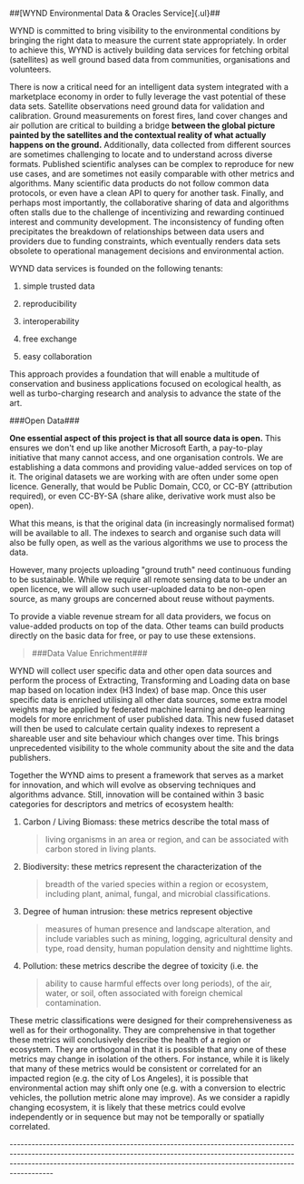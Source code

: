 ##[WYND Environmental Data & Oracles Service]{.ul}##

WYND is committed to bring visibility to the environmental conditions 
by bringing the right data to measure the current state
appropriately. In order to achieve this, WYND is actively building data
services for fetching orbital (satellites) as well ground based data
from communities, organisations and volunteers.

There is now a critical need for an intelligent data system integrated
with a marketplace economy in order to fully leverage the vast potential
of these data sets. Satellite observations need ground data for
validation and calibration. Ground measurements on forest fires, land
cover changes and air pollution are critical to building a bridge
**between the global picture painted by the satellites and the
contextual reality of what actually happens on the ground.**
Additionally, data collected from different sources are sometimes
challenging to locate and to understand across diverse formats.
Published scientific analyses can be complex to reproduce for new use
cases, and are sometimes not easily comparable with other metrics and
algorithms. Many scientific data products do not follow common data
protocols, or even have a clean API to query for another task. Finally,
and perhaps most importantly, the collaborative sharing of data and
algorithms often stalls due to the challenge of incentivizing and
rewarding continued interest and community development. The
inconsistency of funding often precipitates the breakdown of
relationships between data users and providers due to funding
constraints, which eventually renders data sets
obsolete to operational management decisions and environmental action.

WYND data services is founded on the following tenants:

1)  simple trusted data

2)  reproducibility

3)  interoperability

4)  free exchange

5)  easy collaboration

This approach provides a foundation that will enable a multitude of
conservation and business applications focused on ecological health, as
well as turbo-charging research and analysis to advance the state of the
art.

###Open Data###

**One essential aspect of this project is that all source data is
open.** This ensures we don't end up like another Microsoft Earth, a
pay-to-play initiative that many cannot access, and one organisation
controls. We are establishing a data commons and providing value-added
services on top of it. The original datasets we are working with are
often under some open licence. Generally, that would be Public Domain,
CC0, or CC-BY (attribution required), or even CC-BY-SA (share alike,
derivative work must also be open).

What this means, is that the original data (in increasingly normalised
format) will be available to all. The indexes to search and organise
such data will also be fully open, as well as the various algorithms we
use to process the data.

However, many projects uploading "ground truth" need continuous funding
to be sustainable. While we require all remote sensing data to be under
an open licence, we will allow such user-uploaded data to be non-open
source, as many groups are concerned about reuse without payments.

To provide a viable revenue stream for all data providers, we focus on
value-added products on top of the data. Other teams can build products
directly on the basic data for free, or pay to use these extensions.

> ###Data Value Enrichment###

WYND will collect user specific data and other open data sources and
perform the process of Extracting, Transforming and Loading data on base
map based on location index (H3 Index) of base map. Once this user
specific data is enriched utilising all other data sources, some extra
model weights may be applied by federated machine learning and deep
learning models for more enrichment of user published data. This new
fused dataset will then be used to calculate certain quality indexes to
represent a shareable user and site behaviour which changes over time.
This brings unprecedented visibility to the whole community about the
site and the data publishers.

Together the WYND aims to present a framework that serves as a market
for innovation, and which will evolve as observing techniques and
algorithms advance. Still, innovation will be contained within 3 basic
categories for descriptors and metrics of ecosystem health:

1.  Carbon / Living Biomass: these metrics describe the total mass of
    > living organisms in an area or region, and can be associated with
    > carbon stored in living plants.

2.  Biodiversity: these metrics represent the characterization of the
    > breadth of the varied species within a region or ecosystem,
    > including plant, animal, fungal, and microbial classifications.

3.  Degree of human intrusion: these metrics represent objective
    > measures of human presence and landscape alteration, and include
    > variables such as mining, logging, agricultural density and type,
    > road density, human population density and nighttime lights.

4.  Pollution: these metrics describe the degree of toxicity (i.e. the
    > ability to cause harmful effects over long periods), of the air,
    > water, or soil, often associated with foreign chemical
    > contamination.

These metric classifications were designed for their comprehensiveness
as well as for their orthogonality. They are comprehensive in that
together these metrics will conclusively describe the health of a region
or ecosystem. They are orthogonal in that it is possible that any one of
these metrics may change in isolation of the others. For instance, while
it is likely that many of these metrics would be consistent or
correlated for an impacted region (e.g. the city of Los Angeles), it is
possible that environmental action may shift only one (e.g. with a
conversion to electric vehicles, the pollution metric alone may
improve). As we consider a rapidly changing ecosystem, it is likely that
these metrics could evolve independently or in sequence but may not be
temporally or spatially correlated.

---\-\-\-\-\-\-\-\-\-\-\-\-\-\-\-\-\-\-\-\-\-\-\-\-\-\-\-\-\-\-\-\-\-\-\-\-\-\-\-\-\-\-\-\-\-\-\-\-\-\-\-\-\-\-\-\-\-\-\-\-\-\-\-\-\-\-\-\-\-\-\-\-\-\-\-\-\-\-\-\-\-\-\-\-\-\-\-\-\-\-\-\-\-\-\-\-\-\-\-\-\-\-\-\-\-\-\-\-\-\-\-\-\-\-\-\-\-\-\-\-\-\-\-\-\-\-\-\-\-\-\-\-\-\-\-\-\-\-\-\-\-\-\-\-\-\-\-\-\-\-\-\-\-\-\-\-\-\-\-\-\-\-\-\-\-\-\-\-\-\-\-\-\-\-\-\-\-\-\-\-\-\-\-\-\-\-\-\-\-\-\-\-\-\-\-\-\-\-\-\-\-\-\-\-\-\-\-\-\-\-\-\-\-\-\-\-\-\-\-\-\-\-\-\-\-\-\-\-\-\-\-\-\-\-\-\-\-\-\-\-\-\--
